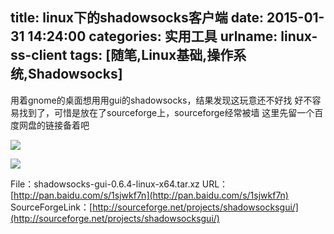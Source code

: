 title: linux下的shadowsocks客户端
date: 2015-01-31 14:24:00
categories: 实用工具
urlname: linux-ss-client
tags: [随笔,Linux基础,操作系统,Shadowsocks]
---
用着gnome的桌面想用用gui的shadowsocks，结果发现这玩意还不好找
好不容易找到了，可惜是放在了sourceforge上，sourceforge经常被墙
这里先留一个百度网盘的链接备着吧

![](/images/tp_old/2015/01/1331203695.png)

<!--more-->

![](/images/tp_old/2015/01/235222880.png)

File：shadowsocks-gui-0.6.4-linux-x64.tar.xz
URL：[http://pan.baidu.com/s/1sjwkf7n](http://pan.baidu.com/s/1sjwkf7n)
SourceForgeLink：[http://sourceforge.net/projects/shadowsocksgui/](http://sourceforge.net/projects/shadowsocksgui/)